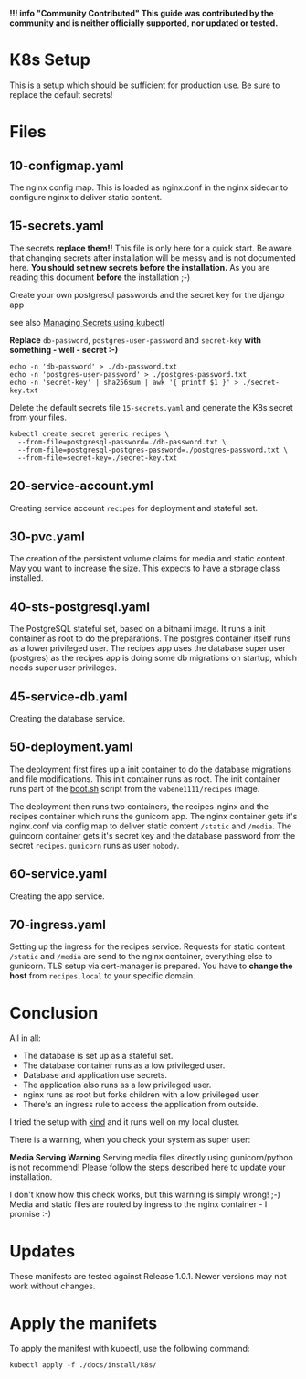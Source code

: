 **!!! info "Community Contributed" This guide was contributed by the community and is neither officially supported, nor updated or tested.**

# K8s Setup

This is a setup which should be sufficient for production use. Be sure to replace the default secrets!

# Files

## 10-configmap.yaml

The nginx config map. This is loaded as nginx.conf in the nginx sidecar to configure nginx to deliver static content.

## 15-secrets.yaml

The secrets **replace them!!** This file is only here for a quick start. Be aware that changing secrets after installation will be messy and is not documented here. **You should set new secrets before the installation.** As you are reading this document **before** the installation ;-)

Create your own postgresql passwords and the secret key for the django app

see also [Managing Secrets using kubectl](https://kubernetes.io/docs/tasks/configmap-secret/managing-secret-using-kubectl/)

**Replace** `db-password`, `postgres-user-password` and `secret-key` **with something - well - secret :-)**

~~~
echo -n 'db-password' > ./db-password.txt
echo -n 'postgres-user-password' > ./postgres-password.txt
echo -n 'secret-key' | sha256sum | awk '{ printf $1 }' > ./secret-key.txt
~~~

Delete the default secrets file `15-secrets.yaml` and generate the K8s secret from your files.

~~~
kubectl create secret generic recipes \
  --from-file=postgresql-password=./db-password.txt \
  --from-file=postgresql-postgres-password=./postgres-password.txt \
  --from-file=secret-key=./secret-key.txt
~~~

## 20-service-account.yml

Creating service account `recipes` for deployment and stateful set.

##  30-pvc.yaml

The creation of the persistent volume claims for media and static content. May you want to increase the size. This expects to have a storage class installed.

## 40-sts-postgresql.yaml

The PostgreSQL stateful set, based on a bitnami image. It runs a init container as root to do the preparations. The postgres container itself runs as a lower privileged user. The recipes app uses the database super user (postgres) as the recipes app is doing some db migrations on startup, which needs super user privileges.

## 45-service-db.yaml

Creating the database service.

## 50-deployment.yaml

The deployment first fires up a init container to do the database migrations and file modifications. This init container runs as root. The init container runs part of the [boot.sh](https://github.com/TandoorRecipes/recipes/blob/develop/boot.sh) script from the `vabene1111/recipes` image. 

The deployment then runs two containers, the recipes-nginx and the recipes container which runs the gunicorn app. The nginx container gets it's nginx.conf via config map to deliver static content `/static` and `/media`. The guincorn container gets it's secret key and the database password from the secret `recipes`. `gunicorn` runs as user `nobody`.

## 60-service.yaml

Creating the app service.

## 70-ingress.yaml

Setting up the ingress for the recipes service. Requests for static content `/static` and `/media` are send to the nginx container, everything else to gunicorn. TLS setup via cert-manager is prepared. You have to **change the host** from `recipes.local` to your specific domain.

# Conclusion

All in all:

- The database is set up as a stateful set.
- The database container runs as a low privileged user.
- Database and application use secrets.
- The application also runs as a low privileged user.
- nginx runs as root but forks children with a low privileged user.
- There's an ingress rule to access the application from outside.

I tried the setup with [kind](https://kind.sigs.k8s.io/) and it runs well on my local cluster.

There is a warning, when you check your system as super user:

**Media Serving Warning**
Serving media files directly using gunicorn/python is not recommend! Please follow the steps described here to update your installation.

I don't know how this check works, but this warning is simply wrong! ;-) Media and static files are routed by ingress to the nginx container - I promise :-)

# Updates

These manifests are tested against Release 1.0.1. Newer versions may not work without changes.

# Apply the manifets

To apply the manifest with kubectl, use the following command:

~~~
kubectl apply -f ./docs/install/k8s/
~~~
